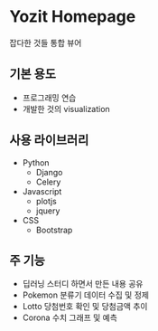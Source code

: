 # Yozit Homepage
잡다한 것들 통합 뷰어

## 기본 용도
* 프로그래밍 연습
* 개발한 것의 visualization

## 사용 라이브러리
* Python
  * Django
  * Celery
* Javascript
  * plotjs
  * jquery
* CSS
  * Bootstrap
  
## 주 기능
* 딥러닝 스터디 하면서 만든 내용 공유
* Pokemon 분류기 데이터 수집 및 정제
* Lotto 당첨번호 확인 및 당첨금액 추이
* Corona 수치 그래프 및 예측
